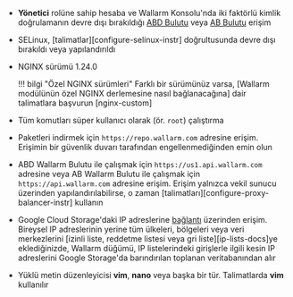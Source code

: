 * **Yönetici** rolüne sahip hesaba ve Wallarm Konsolu'nda iki faktörlü kimlik doğrulamanın devre dışı bırakıldığı [ABD Bulutu](https://us1.my.wallarm.com/) veya [AB Bulutu](https://my.wallarm.com/) erişim
* SELinux, [talimatlar][configure-selinux-instr] doğrultusunda devre dışı bırakıldı veya yapılandırıldı
* NGINX sürümü 1.24.0

    !!! bilgi "Özel NGINX sürümleri"
        Farklı bir sürümünüz varsa, [Wallarm modülünün özel NGINX derlemesine nasıl bağlanacağına] dair talimatlara başvurun [nginx-custom]
* Tüm komutları süper kullanıcı olarak (ör. `root`) çalıştırma
* Paketleri indirmek için `https://repo.wallarm.com` adresine erişim. Erişimin bir güvenlik duvarı tarafından engellenmediğinden emin olun
* ABD Wallarm Bulutu ile çalışmak için `https://us1.api.wallarm.com` adresine veya AB Wallarm Bulutu ile çalışmak için `https://api.wallarm.com` adresine erişim. Erişim yalnızca vekil sunucu üzerinden yapılandırılabilirse, o zaman [talimatları][configure-proxy-balancer-instr] kullanın
* Google Cloud Storage'daki IP adreslerine [bağlantı](https://www.gstatic.com/ipranges/goog.json) üzerinden erişim. Bireysel IP adreslerinin yerine tüm ülkeleri, bölgeleri veya veri merkezlerini [izinli liste, reddetme listesi veya gri liste][ip-lists-docs]ye eklediğinizde, Wallarm düğümü, IP listelerindeki girişlerle ilgili kesin IP adreslerini Google Storage'da barındırılan toplanan veritabanından alır
* Yüklü metin düzenleyicisi **vim**, **nano** veya başka bir tür. Talimatlarda **vim** kullanılır